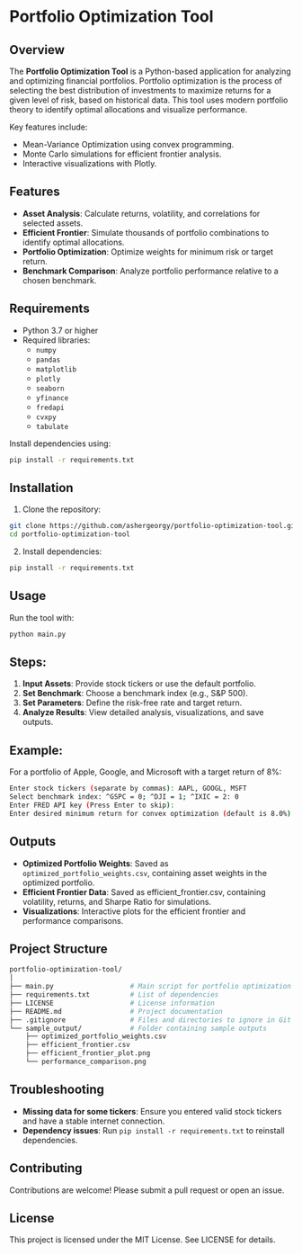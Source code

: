 # Portfolio Optimization Tool

## Overview
The **Portfolio Optimization Tool** is a Python-based application for analyzing and optimizing financial portfolios. Portfolio optimization is the process of selecting the best distribution of investments to maximize returns for a given level of risk, based on historical data. This tool uses modern portfolio theory to identify optimal allocations and visualize performance.

Key features include:
- Mean-Variance Optimization using convex programming.
- Monte Carlo simulations for efficient frontier analysis.
- Interactive visualizations with Plotly.

## Features
- **Asset Analysis**: Calculate returns, volatility, and correlations for selected assets.
- **Efficient Frontier**: Simulate thousands of portfolio combinations to identify optimal allocations.
- **Portfolio Optimization**: Optimize weights for minimum risk or target return.
- **Benchmark Comparison**: Analyze portfolio performance relative to a chosen benchmark.

## Requirements
- Python 3.7 or higher
- Required libraries:
  - `numpy`
  - `pandas`
  - `matplotlib`
  - `plotly`
  - `seaborn`
  - `yfinance`
  - `fredapi`
  - `cvxpy`
  - `tabulate`

Install dependencies using:
```bash
pip install -r requirements.txt
```
## Installation
1. Clone the repository:
```bash
git clone https://github.com/ashergeorgy/portfolio-optimization-tool.git
cd portfolio-optimization-tool
```
2. Install dependencies:
```bash
pip install -r requirements.txt
```

## Usage
Run the tool with:

```bash
python main.py
```

## Steps:
1. **Input Assets**: Provide stock tickers or use the default portfolio.
2. **Set Benchmark**: Choose a benchmark index (e.g., S&P 500).
3. **Set Parameters**: Define the risk-free rate and target return.
4. **Analyze Results**: View detailed analysis, visualizations, and save outputs.

## Example:
For a portfolio of Apple, Google, and Microsoft with a target return of 8%:

```bash
Enter stock tickers (separate by commas): AAPL, GOOGL, MSFT
Select benchmark index: ^GSPC = 0; ^DJI = 1; ^IXIC = 2: 0
Enter FRED API key (Press Enter to skip): 
Enter desired minimum return for convex optimization (default is 8.0%): 8
```

## Outputs
- **Optimized Portfolio Weights**: Saved as ``optimized_portfolio_weights.csv``, containing asset weights in the optimized portfolio.
- **Efficient Frontier Data**: Saved as efficient_frontier.csv, containing volatility, returns, and Sharpe Ratio for simulations.
- **Visualizations**: Interactive plots for the efficient frontier and performance comparisons.

## Project Structure
```bash
portfolio-optimization-tool/
│
├── main.py                   # Main script for portfolio optimization
├── requirements.txt          # List of dependencies
├── LICENSE                   # License information 
├── README.md                 # Project documentation
├── .gitignore                # Files and directories to ignore in Git
└── sample_output/            # Folder containing sample outputs
    ├── optimized_portfolio_weights.csv
    ├── efficient_frontier.csv
    ├── efficient_frontier_plot.png
    └── performance_comparison.png   
```

## Troubleshooting
- **Missing data for some tickers**: Ensure you entered valid stock tickers and have a stable internet connection.
- **Dependency issues**: Run `pip install -r requirements.txt` to reinstall dependencies.

## Contributing
Contributions are welcome! Please submit a pull request or open an issue.

## License

This project is licensed under the MIT License. See LICENSE for details.